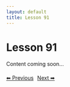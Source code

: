 ```yaml
---
layout: default
title: Lesson 91
---
```


# Lesson 91

Content coming soon...

<div style="margin-top: 20px;">
<a href="/docs/Advanced/Lessons/lesson_90.md" style="margin-right: 10px;">⬅ Previous</a><a href="/docs/Advanced/Lessons/lesson_92.md">Next ➡</a>
</div>
